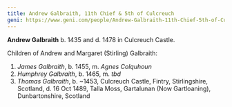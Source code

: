 ```yaml
---
title: Andrew Galbraith, 11th Chief & 5th of Culcreuch
geni: https://www.geni.com/people/Andrew-Galbraith-11th-Chief-5th-of-Culcreuch/6000000039864999357
---
```

**Andrew Galbraith** b. 1435 and d. 1478 in Culcreuch Castle.

Children of Andrew and Margaret (Stirling) Galbraith:

1. *James Galbraith*, b. 1455, m. *Agnes Colquhoun*
2. *Humphrey Galbraith*, b. 1465, m. *tbd*
3. *Thomas Galbraith*, b. ~1453, Culcreuch Castle, Fintry, Stirlingshire, Scotland, d. 16 Oct 1489, Talla Moss, Gartalunan (Now Gartloaning), Dunbartonshire, Scotland
